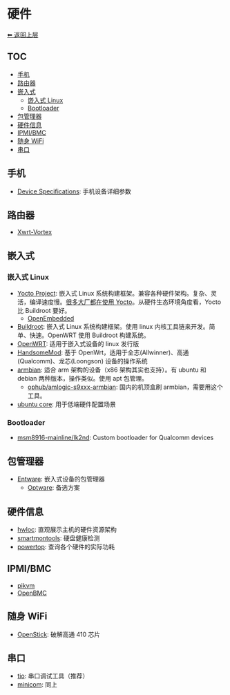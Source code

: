 # 硬件

[⬅︎ 返回上层](../#硬件)

## TOC

<!-- MarkdownTOC GFM -->

- [手机](#手机)
- [路由器](#路由器)
- [嵌入式](#嵌入式)
    - [嵌入式 Linux](#嵌入式-linux)
    - [Bootloader](#bootloader)
- [包管理器](#包管理器)
- [硬件信息](#硬件信息)
- [IPMI/BMC](#ipmibmc)
- [随身 WiFi](#随身-wifi)
- [串口](#串口)

<!-- /MarkdownTOC -->

## 手机

- [Device Specifications](https://www.devicespecifications.com/): 手机设备详细参数

## 路由器

- [Xwrt-Vortex](https://xvtx.ru/xwrt/index.htm)

## 嵌入式

### 嵌入式 Linux

- [Yocto Project](https://www.yoctoproject.org): 嵌入式 Linux 系统构建框架。兼容各种硬件架构。复杂、灵活，编译速度慢。[很多大厂都在使用 Yocto](https://wiki.yoctoproject.org/wiki/Project_Users)。从硬件生态环境角度看，Yocto 比 Buildroot 要好。
  - [OpenEmbedded](http://openembedded.org/)
- [Buildroot](https://buildroot.org/): 嵌入式 Linux 系统构建框架。使用 linux 内核工具链来开发。简单、快速。OpenWRT 使用 Buildroot 构建系统。
- [OpenWRT](https://github.com/openwrt/openwrt): 适用于嵌入式设备的 linux 发行版
- [HandsomeMod](https://github.com/HandsomeMod/HandsomeMod): 基于 OpenWrt，适用于全志(Allwinner)、高通(Qualcomm)、龙芯(Loongson) 设备的操作系统
- [armbian](https://www.armbian.com/): 适合 arm 架构的设备（x86 架构其实也支持）。有 ubuntu 和 debian 两种版本，操作类似。使用 apt 包管理。
  - [ophub/amlogic-s9xxx-armbian](https://github.com/ophub/amlogic-s9xxx-armbian): 国内的机顶盒刷 armbian，需要用这个工具。
- [ubuntu core](https://ubuntu.com/core): 用于低端硬件配置场景

### Bootloader

- [msm8916-mainline/lk2nd](https://github.com/msm8916-mainline/lk2nd): Custom bootloader for Qualcomm devices

## 包管理器

- [Entware](https://github.com/Entware/Entware): 嵌入式设备的包管理器
  - [Optware](https://github.com/Optware/Optware-ng): 备选方案

## 硬件信息

- [hwloc](https://github.com/open-mpi/hwloc): 直观展示主机的硬件资源架构
- [smartmontools](https://www.smartmontools.org/): 硬盘健康检测
- [powertop](https://github.com/fenrus75/powertop): 查询各个硬件的实际功耗

## IPMI/BMC

- [pikvm](https://github.com/pikvm/pikvm)
- [OpenBMC](https://github.com/facebook/openbmc)

## 随身 WiFi

- [OpenStick](https://github.com/OpenStick/OpenStick): 破解高通 410 芯片

## 串口

- [tio](https://github.com/tio/tio): 串口调试工具（推荐）
- [minicom](https://linux.die.net/man/1/minicom): 同上
